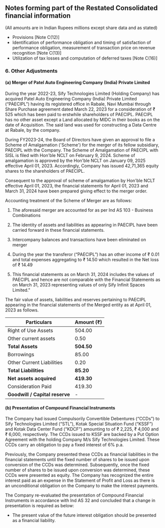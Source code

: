 ## Notes forming part of the Restated Consolidated financial information

(All amounts are in Indian Rupees millions except share data and as stated)

* Provisions [Note C(12)]
* Identification of performance obligation and timing of satisfaction of performance obligation, measurement of transaction price on revenue recognition [Note C(13)]
* Utilization of tax losses and computation of deferred taxes [Note C(16)]

### 6. Other Adjustments

#### (a) Merger of Patel Auto Engineering Company (India) Private Limited

During the year 2022-23, Sify Technologies Limited (Holding Company) has acquired Patel Auto Engineering Company (India) Private Limited (“PAECIPL”) having its registered office in Rabale, Navi Mumbai through Share Purchase agreement dated March 22, 2023 for a consideration of ₹ 525 which has been paid to erstwhile shareholders of PAECIPL. PAECIPL has no other asset except a Land allocated by MIDC in their books as on the date of Acquisition. The said land was used for constructing a Data Centre at Rabale, by the company.

During FY2023-24, the Board of Directors have given an approval to file a Scheme of Amalgamation ('Scheme') for the merger of its fellow subsidiary, PAECIPL with the Company. The Scheme of Amalgamation of PAECIPL with SISL is filed with Hon'ble NCLT on February 9, 2024. Scheme of amalgamation is approved by the Hon'ble NCLT on January 09, 2025 effective April 01, 2023. Accordingly, Company has issued 42,71,365 equity shares to the shareholders of PAECIPL.

Consequent to the approval of scheme of amalgamation by Hon'ble NCLT effective April 01, 2023, the financial statements for April 01, 2023 and March 31, 2024 have been prepared giving effect to the merger order.

Accounting treatment of the Scheme of Merger are as follows:

1. The aforesaid merger are accounted for as per Ind AS 103 - Business Combinations
2. The identity of assets and liabilities as appearing in PAECIPL have been carried forward in these financial statements.
3. Intercompany balances and transactions have been eliminated on merger
4. During the year the transferor (“PAECIPL”) has an other income of ₹ 0.01 and total expenses aggregating to ₹ 14.50 which resulted in the Net loss of ₹ 14.49



5. This financial statements as on March 31, 2024 includes the values of PAECIPL and hence are not comparable with the Financial Statements as on March 31, 2023 representing values of only Sify Infinit Spaces Limited."

The fair value of assets, liabilities and reserves pertaining to PAECIPL appearing in the financial statements of the Merged entity as at April 01, 2023 as follows.

<table><thead><tr><th>Particulars</th><th>Amount (₹)</th></tr></thead><tbody><tr><td>Right of Use Assets</td><td>504.00</td></tr><tr><td>Other current assets</td><td>0.50</td></tr><tr><td><strong>Total Assets</strong></td><td><strong>504.50</strong></td></tr><tr><td>Borrowings</td><td>85.00</td></tr><tr><td>Other Current Liabilities</td><td>0.20</td></tr><tr><td><strong>Total Liabilities</strong></td><td><strong>85.20</strong></td></tr><tr><td><strong>Net assets acquired</strong></td><td><strong>419.30</strong></td></tr><tr><td>Consideration Paid</td><td>419.30</td></tr><tr><td><strong>Goodwill / Capital reserve</strong></td><td>-</td></tr></tbody></table>

#### (b) Presentation of Compound Financial Instruments

The Company had issued Compulsorily Convertible Debentures (“CCDs”) to Sify Technologies Limited (“STL”), Kotak Special Situation Fund (“KSSF”) and Kotak Data Center Fund (“KDCF”) amounting to of ₹ 2,225, ₹ 4,000 and ₹ 6,000, respectively. The CCDs issued to KSSF are backed by a Put Option Agreement with the holding Company M/s Sify Technologies Limited. These CCDs carry an obligation to pay a fixed interest of 6% p.a.

Previously, the Company presented these CCDs as financial liabilities in the financial statements until the fixed number of shares to be issued upon conversion of the CCDs was determined. Subsequently, once the fixed number of shares to be issued upon conversion was determined, these CCDs were presented as equity. The Company has recognized the entire interest paid as an expense in the Statement of Profit and Loss as there is an unconditional obligation on the Company to make the interest payments.

The Company re-evaluated the presentation of Compound Financial Instruments in accordance with Ind AS 32 and concluded that a change in presentation is required as below:

* The present value of the future interest obligation should be presented as a financial liability.